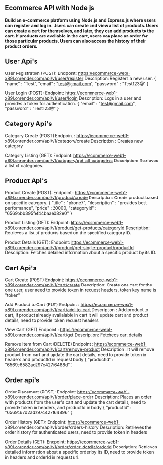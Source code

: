 ## Ecommerce API with Node js

#### Build an e-commerce platform using Node.js and Express.js where users can register and log in. Users can create and view a list of products. Users can create a cart for themselves, and later, they can add products to the cart. If products are available in the cart, users can place an order for those particular products. Users can also access the history of their product orders.

## User Api's

User Registration (POST):
Endpoint: https://ecommerce-web1-x89l.onrender.com/api/v1/user/register
Description: Registers a new user.
{
    "name" : "Test",
    "email" : "test@gmail.com",
    "password" : "Test123@"
}

User Login (POST):
Endpoint: https://ecommerce-web1-x89l.onrender.com/api/v1/user/login
Description: Logs in a user and provides a token for authentication.
{
    "email" : "test@gmail.com",
    "password" : "Test123@"
}


## Category Api's

Category Create (POST)
Endpoint : https://ecommerce-web1-x89l.onrender.com/api/v1/category/create
Description : Creates new category

Category Listing (GET):
Endpoint: https://ecommerce-web1-x89l.onrender.com/api/v1/category/get-all-categoires
Description: Retrieves a list of categories.

## Product Api's

Product Create (POST):
Endpoint : https://ecommerce-web1-x89l.onrender.com/api/v1/product/create
Description: Create product based on specific category.
{
    "title" : "phone7",
    "description" : "provides best performance",
    "price" : 20000,
    "categoryId" : "6569bbb395fef44baae082e0"
}

Product Listing (GET):
Endpoint: https://ecommerce-web1-x89l.onrender.com/api/v1/product/get-products/categoryId
Description: Retrieves a list of products based on the specified category ID.

Product Details (GET):
Endpoint: https://ecommerce-web1-x89l.onrender.com/api/v1/product/get-single-product/productId
Description: Fetches detailed information about a specific product by its ID.


## Cart Api's

Cart Create (POST)
Endpoint: https://ecommerce-web1-x89l.onrender.com/api/v1/cart/create
Description: Create one cart for the one user, user need to provide token in request headers, token key name is "token"

Add Product to Cart (PUT)
Endpoint : https://ecommerce-web1-x89l.onrender.com/api/v1/cart/add-to-cart
Description : Add product to cart, if product already availalable in cart it will update cart and product details, need to provide token request headers

View Cart (GET)
Endpoint : https://ecommerce-web1-x89l.onrender.com/api/v1/cart/get
Description: Fetchecs cart details

Remove Item from Cart (DELETE)
Endpoint : https://ecommerce-web1-x89l.onrender.com/api/v1/cart/remove-product
Description : It will remove product from cart and update the cart details, need to provide token in headers and productId in request body
{
    "productId" : "6569c6582ad297c427f6488d"
}

## Order api's

Order Placement (POST):
Endpoint: https://ecommerce-web1-x89l.onrender.com/api/v1/order/place-order
Description: Places an order with products from the user's cart and update the cart details, need to provide token in headers, and productId in body
{
    "productId" : "6569c67d2ad297c427f64896"
}

Order History (GET):
Endpoint: https://ecommerce-web1-x89l.onrender.com/api/v1/order/orders-history
Description: Retrieves the order history for authenticated users, need to provide token in headers

Order Details (GET):
Endpoint: https://ecommerce-web1-x89l.onrender.com/api/v1/order/order-details/orderId
Description: Retrieves detailed information about a specific order by its ID, need to provide token in headers and orderId in request url.



